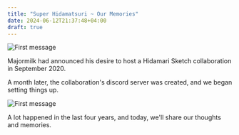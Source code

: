 ```yaml
---
title: "Super Hidamatsuri ~ Our Memories"
date: 2024-06-12T21:37:48+04:00
draft: true
---
```


![First message](/images/super-hidamatsuri/first-msg.png)

Majormilk had announced his desire to host a Hidamari Sketch collaboration in September 2020.

A month later, the collaboration's discord server was created, and we began setting things up.

![First message](/images/super-hidamatsuri/server-creation.png)

A lot happened in the last four years, and today, we'll share our thoughts and memories.